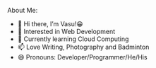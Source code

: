   About Me:
- 👋 Hi there, I’m Vasu!😁  
- 👀 Interested in Web Development
- 🌱 Currently learning Cloud Computing 
- 📫 Love Writing, Photography and Badminton
- 😄 Pronouns: Developer/Programmer/He/His

  





<!---
vasu1839/vasu1839 is a ✨ special ✨ repository because its `README.md` (this file) appears on your GitHub profile.
You can click the Preview link to take a look at your changes.
--->
